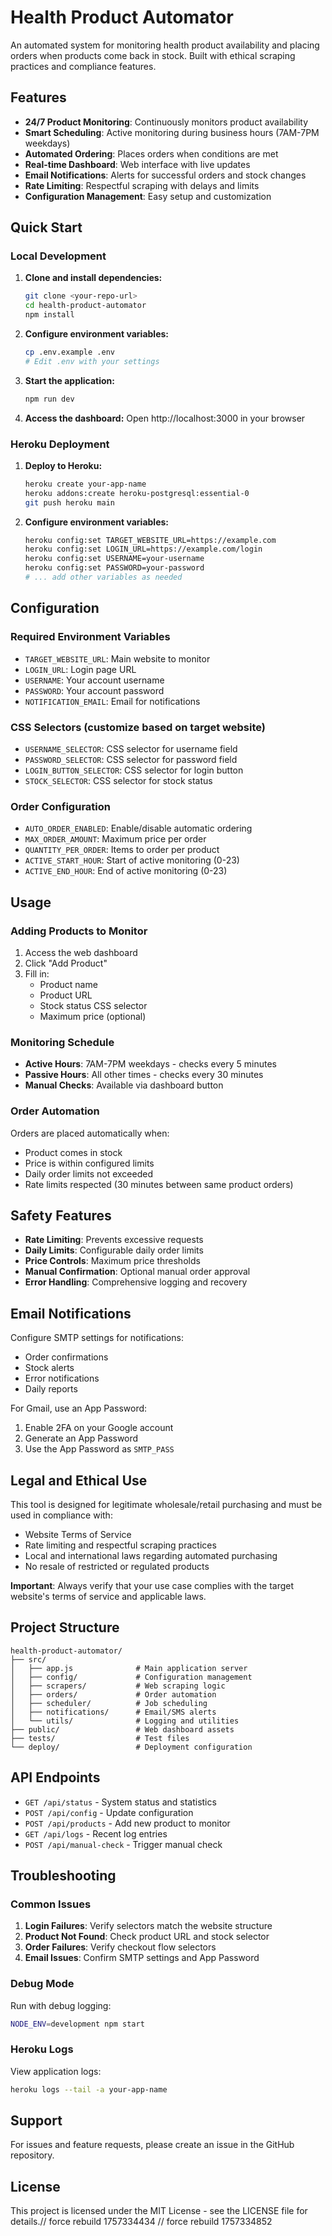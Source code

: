 # Health Product Automator

An automated system for monitoring health product availability and placing orders when products come back in stock. Built with ethical scraping practices and compliance features.

## Features

- **24/7 Product Monitoring**: Continuously monitors product availability
- **Smart Scheduling**: Active monitoring during business hours (7AM-7PM weekdays)
- **Automated Ordering**: Places orders when conditions are met
- **Real-time Dashboard**: Web interface with live updates
- **Email Notifications**: Alerts for successful orders and stock changes
- **Rate Limiting**: Respectful scraping with delays and limits
- **Configuration Management**: Easy setup and customization

## Quick Start

### Local Development

1. **Clone and install dependencies:**
   ```bash
   git clone <your-repo-url>
   cd health-product-automator
   npm install
   ```

2. **Configure environment variables:**
   ```bash
   cp .env.example .env
   # Edit .env with your settings
   ```

3. **Start the application:**
   ```bash
   npm run dev
   ```

4. **Access the dashboard:**
   Open http://localhost:3000 in your browser

### Heroku Deployment

1. **Deploy to Heroku:**
   ```bash
   heroku create your-app-name
   heroku addons:create heroku-postgresql:essential-0
   git push heroku main
   ```

2. **Configure environment variables:**
   ```bash
   heroku config:set TARGET_WEBSITE_URL=https://example.com
   heroku config:set LOGIN_URL=https://example.com/login
   heroku config:set USERNAME=your-username
   heroku config:set PASSWORD=your-password
   # ... add other variables as needed
   ```

## Configuration

### Required Environment Variables

- `TARGET_WEBSITE_URL`: Main website to monitor
- `LOGIN_URL`: Login page URL
- `USERNAME`: Your account username
- `PASSWORD`: Your account password
- `NOTIFICATION_EMAIL`: Email for notifications

### CSS Selectors (customize based on target website)

- `USERNAME_SELECTOR`: CSS selector for username field
- `PASSWORD_SELECTOR`: CSS selector for password field
- `LOGIN_BUTTON_SELECTOR`: CSS selector for login button
- `STOCK_SELECTOR`: CSS selector for stock status

### Order Configuration

- `AUTO_ORDER_ENABLED`: Enable/disable automatic ordering
- `MAX_ORDER_AMOUNT`: Maximum price per order
- `QUANTITY_PER_ORDER`: Items to order per product
- `ACTIVE_START_HOUR`: Start of active monitoring (0-23)
- `ACTIVE_END_HOUR`: End of active monitoring (0-23)

## Usage

### Adding Products to Monitor

1. Access the web dashboard
2. Click "Add Product"
3. Fill in:
   - Product name
   - Product URL
   - Stock status CSS selector
   - Maximum price (optional)

### Monitoring Schedule

- **Active Hours**: 7AM-7PM weekdays - checks every 5 minutes
- **Passive Hours**: All other times - checks every 30 minutes
- **Manual Checks**: Available via dashboard button

### Order Automation

Orders are placed automatically when:
- Product comes in stock
- Price is within configured limits
- Daily order limits not exceeded
- Rate limits respected (30 minutes between same product orders)

## Safety Features

- **Rate Limiting**: Prevents excessive requests
- **Daily Limits**: Configurable daily order limits
- **Price Controls**: Maximum price thresholds
- **Manual Confirmation**: Optional manual order approval
- **Error Handling**: Comprehensive logging and recovery

## Email Notifications

Configure SMTP settings for notifications:
- Order confirmations
- Stock alerts
- Error notifications
- Daily reports

For Gmail, use an App Password:
1. Enable 2FA on your Google account
2. Generate an App Password
3. Use the App Password as `SMTP_PASS`

## Legal and Ethical Use

This tool is designed for legitimate wholesale/retail purchasing and must be used in compliance with:
- Website Terms of Service
- Rate limiting and respectful scraping practices
- Local and international laws regarding automated purchasing
- No resale of restricted or regulated products

**Important**: Always verify that your use case complies with the target website's terms of service and applicable laws.

## Project Structure

```
health-product-automator/
├── src/
│   ├── app.js              # Main application server
│   ├── config/             # Configuration management
│   ├── scrapers/           # Web scraping logic
│   ├── orders/             # Order automation
│   ├── scheduler/          # Job scheduling
│   ├── notifications/      # Email/SMS alerts
│   └── utils/              # Logging and utilities
├── public/                 # Web dashboard assets
├── tests/                  # Test files
└── deploy/                 # Deployment configuration
```

## API Endpoints

- `GET /api/status` - System status and statistics
- `POST /api/config` - Update configuration
- `POST /api/products` - Add new product to monitor
- `GET /api/logs` - Recent log entries
- `POST /api/manual-check` - Trigger manual check

## Troubleshooting

### Common Issues

1. **Login Failures**: Verify selectors match the website structure
2. **Product Not Found**: Check product URL and stock selector
3. **Order Failures**: Verify checkout flow selectors
4. **Email Issues**: Confirm SMTP settings and App Password

### Debug Mode

Run with debug logging:
```bash
NODE_ENV=development npm start
```

### Heroku Logs

View application logs:
```bash
heroku logs --tail -a your-app-name
```

## Support

For issues and feature requests, please create an issue in the GitHub repository.

## License

This project is licensed under the MIT License - see the LICENSE file for details.// force rebuild 1757334434
// force rebuild 1757334852
